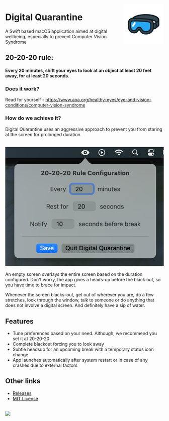
<img src="https://github.com/bharathbhargavgb/digital-quarantine/blob/main/Digital%20Quarantine/Assets.xcassets/AppIcon.appiconset/DigitalQuarantine-goggle-256.png?raw=true" 
alt="Digital Quarantine logo" title="Digital Quarantine" align="right" height="128" />


Digital Quarantine
===================

A Swift based macOS application aimed at digital wellbeing, especially to prevent Computer Vision Syndrome 


## 20-20-20 rule: 
#### Every 20 minutes, shift your eyes to look at an object at least 20 feet away, for at least 20 seconds.

### Does it work?
Read for yourself - https://www.aoa.org/healthy-eyes/eye-and-vision-conditions/computer-vision-syndrome

### How do we achieve it?
Digital Quarantine uses an aggressive approach to prevent you from staring at the screen for prolonged duration. 

<br>
<img src="https://github.com/bharathbhargavgb/digital-quarantine/blob/resources/readme_resource/popover-v2.png?raw=true" 
alt="Preference dialog" title="Digital Quarantine" width=506 />

An empty screen overlays the entire screen based on the duration configured. Don't worry, the app gives a heads-up before the black out, so you have time to brace for impact.

Whenever the screen blacks-out, get out of wherever you are, do a few stretches, look through the window, talk to someone or do anything that does not involve a digital screen. And definitely have a sip of water. 

## Features
 - Tune preferences based on your need. Although, we recommend you set it at 20-20-20
 - Complete blackout forcing you to look away
 - Subtle headsup for an upcoming break with a temporary status icon change
 - App launches automatically after system restart or in case of any crashes due to external factors

## Other links
 - <a href="https://github.com/bharathbhargavgb/digital-quarantine/releases">Releases</a>
 - <a href="https://github.com/bharathbhargavgb/digital-quarantine/blob/main/LICENSE">MIT License</a>

<br>
<a href="https://www.paypal.com/paypalme/bharathbhargav">
 <img src="https://img.shields.io/badge/Buy%20me-Coffee-green" />
</a>